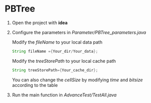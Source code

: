 # PBTree
1. Open the project with **idea**
2. Configure the parameters in *Parameter/PBTree_parameters.java*

   Modify the *fileName* to your local data path
   
    ```java
    String fileName ={Your_dir/Your_data};
    ```
    
    Modify the *treeStorePath* to your local cache path
    
    ```java
    String treeStorePath={Your_cache_dir};
    ```
    
    You can also change the *cellSize* by modifying *time* and *bitsize* according to the table
    
    
3. Run the main function in *AdvanceTest/TestAll.java*

